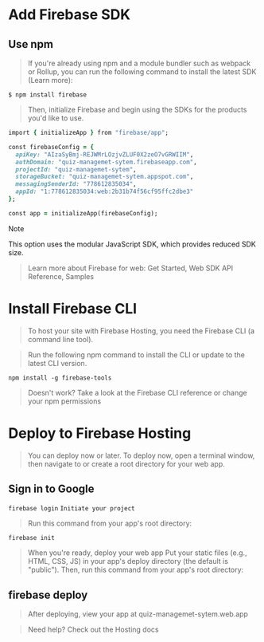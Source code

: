 
# Add Firebase SDK

## Use npm

> If you're already using npm and a module bundler such as webpack or Rollup, you can run the following command to install the latest SDK (Learn more):

```$ npm install firebase```
> Then, initialize Firebase and begin using the SDKs for the products you'd like to use.

```ruby
import { initializeApp } from "firebase/app";

const firebaseConfig = {
  apiKey: "AIzaSyBmj-REJWMrLOzjvZLUF0X2zeO7vGRWIIM",
  authDomain: "quiz-managemet-sytem.firebaseapp.com",
  projectId: "quiz-managemet-sytem",
  storageBucket: "quiz-managemet-sytem.appspot.com",
  messagingSenderId: "778612835034",
  appId: "1:778612835034:web:2b31b74f56cf95ffc2dbe3"
};

const app = initializeApp(firebaseConfig);
```

> [!Note]
> This option uses the modular JavaScript SDK, which provides reduced SDK size.

> Learn more about Firebase for web: Get Started, Web SDK API Reference, Samples

# Install Firebase CLI

> To host your site with Firebase Hosting, you need the Firebase CLI (a command line tool).

> Run the following npm command to install the CLI or update to the latest CLI version.

```npm install -g firebase-tools```

> Doesn't work? Take a look at the Firebase CLI reference or change your npm permissions

# Deploy to Firebase Hosting

> You can deploy now or later. To deploy now, open a terminal window, then navigate to or create a root directory for your web app.

## Sign in to Google

```firebase login```
```Initiate your project```

> Run this command from your app's root directory:

```firebase init```
> When you're ready, deploy your web app
> Put your static files (e.g., HTML, CSS, JS) in your app's deploy directory (the default is "public"). Then, run this command from your app's root directory:

## firebase deploy
> After deploying, view your app at quiz-managemet-sytem.web.app

> Need help? Check out the Hosting docs
